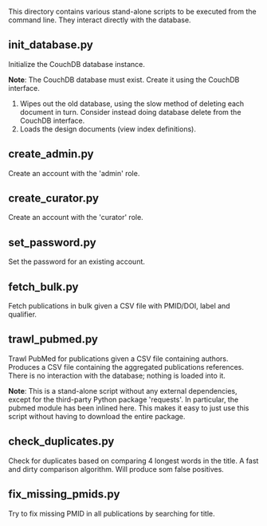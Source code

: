This directory contains various stand-alone scripts to be executed
from the command line. They interact directly with the database.


init_database.py
----------------

Initialize the CouchDB database instance.

**Note**: The CouchDB database must exist. Create it using the CouchDB
interface.

1) Wipes out the old database, using the slow method of deleting
   each document in turn. Consider instead doing database delete
   from the CouchDB interface.
2) Loads the design documents (view index definitions).


create_admin.py
---------------

Create an account with the 'admin' role.


create_curator.py
---------------

Create an account with the 'curator' role.


set_password.py
---------------

Set the password for an existing account.


fetch_bulk.py
-------------

Fetch publications in bulk given a CSV file with PMID/DOI,
label and qualifier.


trawl_pubmed.py
---------------

Trawl PubMed for publications given a CSV file containing authors.
Produces a CSV file containing the aggregated publications references.
There is no interaction with the database; nothing is loaded into it.

**Note**: This is a stand-alone script without any external dependencies,
except for the third-party Python package 'requests'. In particular,
the pubmed module has been inlined here. This makes it easy to just
use this script without having to download the entire package.


check_duplicates.py
-------------------

Check for duplicates based on comparing 4 longest words in the title.
A fast and dirty comparison algorithm. Will produce som false positives.


fix_missing_pmids.py
--------------------

Try to fix missing PMID in all publications by searching for title.
